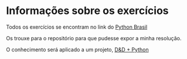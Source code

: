# Informações sobre os exercícios

Todos os exercícios se encontram no link do [Python Brasil](https://wiki.python.org.br/ListaDeExercicios)

Os trouxe para o repositório para que pudesse expor a minha resolução.

O conhecimento será aplicado a um projeto, [D&D + Python](https://github.com/MiguelHCJS/Projeto_python_DeD)
